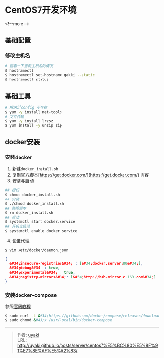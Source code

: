 # CentOS7开发环境


&lt;!--more--&gt;

## 基础配置
### 修改主机名
```bash
# 查看一下当前主机名的情况
$ hostnamectl
$ hostnamectl set-hostname gakki --static
$ hostnamectl status
```
## 基础工具
```bash
# 解决ifconfig 不存在
$ yum -y install net-tools
# 文件传输
$ yum -y install lrzsz
$ yum install -y unzip zip
```

## docker安装
### 安装docker 
1. 新建`docker_install.sh`
2. 复制官方脚本[https://get.docker.com/](https://get.docker.com/) 内容
3. 安装与启动
```bash
## 授权
$ chmod docker_install.sh
## 安装
$ ./chmod docker_install.sh
## 移除脚本
$ rm docker_install.sh
## 启动
$ systemctl start docker.service
## 开机自启动
$ systemctl enable docker.service
```
4. 设置代理
```bash
$ vim /etc/docker/daemon.json
```
```json
{
  &#34;insecure-registries&#34; : [&#34;docker.server:80&#34;],
  &#34;debug&#34; : true,
  &#34;experimental&#34; : true,
  &#34;registry-mirrors&#34;: [&#34;http://hub-mirror.c.163.com&#34;]
}
```
### 安装docker-compose
参照[官网教程](https://docs.docker.com/compose/install/)
```bash
$ sudo curl -L &#34;https://github.com/docker/compose/releases/download/1.25.5/docker-compose-$(uname -s)-$(uname -m)&#34; -o /usr/local/bin/docker-compose
$ sudo chmod &#43;x /usr/local/bin/docker-compose
```


---

> 作者: [uyaki](https://www.github.com/uyaki)  
> URL: http://uyaki.github.io/posts/server/centos7%E5%BC%80%E5%8F%91%E7%8E%AF%E5%A2%83/  

